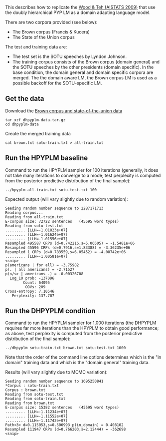 This describes how to replicate the [Wood & Teh (AISTATS 2009)](http://machinelearning.wustl.edu/mlpapers/paper_files/AISTATS09_WoodT.pdf) that use the doubly hierarchical PYP LM as a domain adapting language model.

There are two corpora provided (see below):
 * The Brown corpus (Francis & Kucera)
 * The State of the Union corpus

The test and training data are:
 * The test set is the SOTU speeches by Lyndon Johnson.
 * The training corpus consists of the Brown corpus (domain general) and the SOTU speeches by the other presidents (domain specific). In the base condition, the domain general and domain specific corpora are merged. The the domain aware LM, the Brown corpus LM is used as a possible backoff for the SOTU-specific LM.

## Get the data

Download the [Brown corpus and state-of-the-union data](http://demo.clab.cs.cmu.edu/cdyer/dhpyplm-data.tar.gz)

    tar xzf dhpyplm-data.tar.gz
    cd dhpyplm-data

Create the merged training data

    cat brown.txt sotu-train.txt > all-train.txt

## Run the HPYPLM baseline

Command to run the HPYPLM sampler for 100 iterations (generally, it does not take many iterations to converge to a mode; test perplexity is computed from the posterior predictive distribution of the final sample):

    ../hpyplm all-train.txt sotu-test.txt 100

Expected output (will vary slightly due to random variation):

    Seeding random number sequence to 2287171713
    Reading corpus...
    Reading from all-train.txt
    E-corpus size: 72722 sentences	 (45595 word types)
    Reading from sotu-test.txt
    ......... [LLH=-1.01823e+07]
    ......... [LLH=-1.01624e+07]
    ......... [LLH=-1.01556e+07]
    Resampled 495587 CRPs (d=0.742216,s=5.06505) = -1.5481e+06
    Resampled 45596 CRPs (d=0.7916,s=1.83388) = -3.36235e+06
    Resampled 1 CRPs (d=0.783559,s=6.05452) = -4.08742e+06
    ......... [LLH=-1.00581e+07]
    <snip>
    p(americans | for all) = -3.75982
    p(. | all americans) = -2.71527
    p(</s> | americans .) = -0.00326708
      Log_10 prob: -137096
            Count: 64095
             OOVs: 209
    Cross-entropy: 7.10546
       Perplexity: 137.707

## Run the DHPYPLM condition

Command to run the HPYPLM sampler for 1,000 iterations (the DHPYPLM requires far more iterations than the HPYPLM to obtain good performance; as above, test perplexity is computed from the posterior predictive distribution of the final sample):

    ../dhpyplm sotu-train.txt brown.txt sotu-test.txt 1000

Note that the order of the command line options determines which is the "in domain" training data and which is the "domain general" training data.

Results (will vary slightly due to MCMC variation):

    Seeding random number sequence to 1695250841
    *Corpus : sotu-train.txt
    Corpus : brown.txt
    Reading from sotu-test.txt
    Reading from sotu-train.txt
    Reading from brown.txt
    E-corpus size: 15382 sentences	 (45595 word types)
    ......... [LLH=-1.11234e+07]
    ......... [LLH=-1.11552e+07]
    ......... [LLH=-1.11742e+07]
    Path<3> d=0.115053,s=0.506993 p(in_domain) = 0.408102
    Resampled 111947 CRPs (d=0.766203,s=2.12444) = -362698
    <snip>

